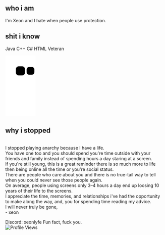 ## who i am
I'm Xeon and I hate when people use protection.

## shit i know
Java C++ C# HTML Veteran

<p align="center">

![github contribution grid snake animation](https://raw.githubusercontent.com/XeonLyfe/XeonLyfe/output/github-contribution-grid-snake.svg)

## why i stopped
<br />I stopped playing anarchy because I have a life. 
<br />You have one too and you should spend you're time outside with your friends and family instead of spending hours a day staring at a screen. 
<br />If you're still young, this is a great reminder there is so much more to life then being online all the time or you're social status.
<br />There are people who care about you and there is no true-tail way to tell when you could never see those people again.
<br />On average, people using screens only 3–4 hours a day end up loosing 10 years of their life to the screens.
<br />I appreciate the time, memories, and relationships i've had the opportunity to make along the way, and, you for spending time reading my advice.
<br />I will never truly be gone,
<br />- xeon

Discord: xeonlyfe
Fun fact, fuck you.
<br />![Profile Views](https://komarev.com/ghpvc/?username=xeonlyfe)
